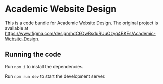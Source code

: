 
  # Academic Website Design

  This is a code bundle for Academic Website Design. The original project is available at https://www.figma.com/design/hdC6OwBsduRUuOzyq4BKEs/Academic-Website-Design.

  ## Running the code

  Run `npm i` to install the dependencies.

  Run `npm run dev` to start the development server.
  